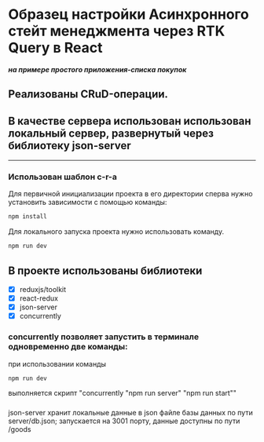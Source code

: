 # Образец настройки Асинхронного стейт менеджмента через RTK Query в React

**_на примере простого приложения-списка покупок_**

## Реализованы CRuD-операции.

## В качестве сервера использован использован локальный сервер, развернутый через библиотеку json-server

---

### Использован шаблон c-r-a

Для первичной инициализации проекта в его директории сперва нужно установить зависимости с помощью команды:

```sh
npm install
```

Для локального запуска проекта нужно использовать команду.

```sh
npm run dev
```

## В проекте использованы библиотеки

- [x] reduxjs/toolkit
- [x] react-redux
- [x] json-server
- [x] concurrently

### concurrently позволяет запустить в терминале одновременно две команды:

при использовании команды

```sh
npm run dev
```

выполняется скрипт
"concurrently \"npm run server\" \"npm run start\""

###

json-server хранит локальные данные в json файле базы данных по пути server/db.json;
запускается на 3001 порту, данные доступны по пути /goods
